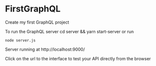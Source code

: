 # FirstGraphQL
Create my first GraphQL project


To run the GraphQL server
cd server && yarn start-server
or run
 ``` 
 node server.js
 ```

Server running at http://localhost:9000/

Click on the url to the interface to test your API directly from the browser
